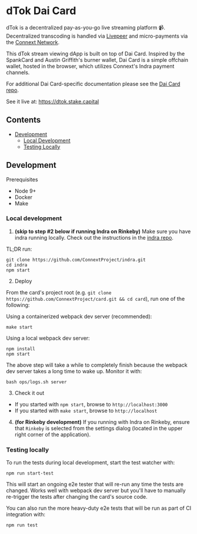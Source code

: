 # dTok Dai Card

dTok is a decentralized pay-as-you-go live streaming platform 📹. Decentralized transcoding is handled via [Livepeer](https://livepeer.org/) and micro-payments via the [Connext Network](https://connext.network/).

This dTok stream viewing dApp is built on top of Dai Card. Inspired by the SpankCard and Austin Griffith's burner wallet, Dai Card is a simple offchain wallet, hosted in the browser, which utilizes Connext's Indra payment channels.

For additional Dai Card-specific documentation please see the [Dai Card repo](https://github.com/ConnextProject/card).

See it live at: https://dtok.stake.capital

## Contents
- [Development](#development)
    - [Local Development](#local-development)
    - [Testing Locally](#testing-locally)

## Development

Prerequisites
 - Node 9+
 - Docker
 - Make

### Local development

1. **(skip to step #2 below if running Indra on Rinkeby)** Make sure you have indra running locally. Check out the instructions in the [indra repo](https://github.com/ConnextProject/indra).

TL;DR run:

```
git clone https://github.com/ConnextProject/indra.git
cd indra
npm start
```

2. Deploy

From the card's project root (e.g. `git clone https://github.com/ConnextProject/card.git && cd card`), run one of the following:

Using a containerized webpack dev server (recommended):
```
make start
```

Using a local webpack dev server:
```
npm install
npm start
```

The above step will take a while to completely finish because the webpack dev server takes a long time to wake up. Monitor it with:

```
bash ops/logs.sh server
```

3. Check it out

 - If you started with `npm start`, browse to `http://localhost:3000`
 - If you started with `make start`, browse to `http://localhost`

4. **(for Rinkeby development)** If you running with Indra on Rinkeby, ensure that `Rinkeby` is selected from the settings dialog (located in the upper right corner of the application).

### Testing locally

To run the tests during local development, start the test watcher with:

```
npm run start-test
```

This will start an ongoing e2e tester that will re-run any time the tests are changed. Works well with webpack dev server but you'll have to manually re-trigger the tests after changing the card's source code.

You can also run the more heavy-duty e2e tests that will be run as part of CI integration with:

```
npm run test
```
